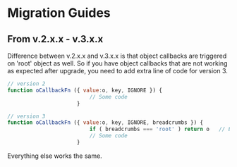 # Migration Guides



## From v.2.x.x - v.3.x.x
Difference between v.2.x.x and v.3.x.x is that object callbacks are triggered on 'root' object as well. So if you have object callbacks that are not working as expected after upgrade, you need to add extra line of code for version 3.

```js
// version 2
function oCallbackFn ({ value:o, key, IGNORE }) {
                          // Some code
                      }

// version 3
function oCallbackFn ({ value:o, key, IGNORE, breadcrumbs }) {
                          if ( breadcrumbs === 'root' ) return o   // Extra line of code for version 3
                          // Some code
                      }
```

Everything else works the same.


